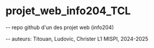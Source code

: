 # projet_web_info204_TCL
--
repo github d'un des projet web (info204)



--
auteurs:
Titouan, Ludovic, Christer
L1 MISPI, 2024-2025
